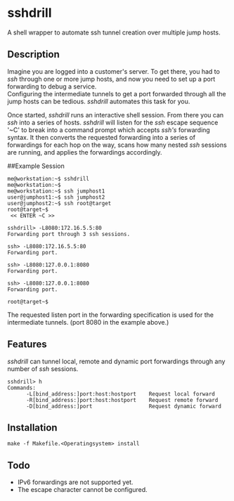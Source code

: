 # sshdrill

A shell wrapper to automate ssh tunnel creation over multiple jump hosts.

## Description

Imagine you are logged into a customer's server.
To get there, you had to *ssh* through one or more jump hosts, and now you need to set up a port forwarding to debug a service.  
Configuring the intermediate tunnels to get a port forwarded through all the jump hosts can be tedious.
*sshdrill* automates this task for you.

Once started, *sshdrill* runs an interactive shell session. From there you can *ssh* into a series of hosts. *sshdrill* will listen for the *ssh* escape sequence '~C' to break into a command prompt which
accepts *ssh's* forwarding syntax.
It then converts the requested forwarding into a series of forwardings for each hop on the way, scans how many nested *ssh* sessions are running, and applies the forwardings accordingly.


##Example Session

```
me@workstation:~$ sshdrill
me@workstation:~$
me@workstation:~$ ssh jumphost1
user@jumphost1:~$ ssh jumphost2
user@jumphost2:~$ ssh root@target
root@target~$ 
 << ENTER ~C >>
 
sshdrill> -L8080:172.16.5.5:80
Forwarding port through 3 ssh sessions.

ssh> -L8080:172.16.5.5:80
Forwarding port.

ssh> -L8080:127.0.0.1:8080
Forwarding port.

ssh> -L8080:127.0.0.1:8080
Forwarding port.

root@target~$ 

```

The requested listen port in the forwarding specification is used for the intermediate tunnels. (port 8080 in the example above.)

## Features
*sshdrill* can tunnel local, remote and dynamic port forwardings through any number of *ssh* sessions.

```
sshdrill> h
Commands:
      -L[bind_address:]port:host:hostport    Request local forward
      -R[bind_address:]port:host:hostport    Request remote forward
      -D[bind_address:]port                  Request dynamic forward   
```
 
## Installation
```
make -f Makefile.<Operatingsystem> install
```

## Todo
 * IPv6 forwardings are not supported yet.
 * The escape character cannot be configured.
